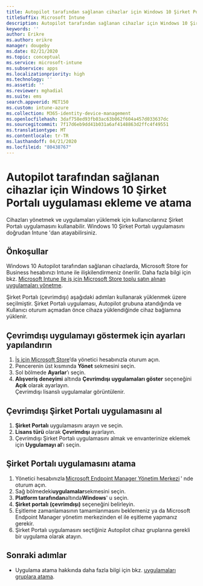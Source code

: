 ```yaml
---
title: Autopilot tarafından sağlanan cihazlar için Windows 10 Şirket Portalı uygulaması ekleme ve atama
titleSuffix: Microsoft Intune
description: Autopilot tarafından sağlanan cihazlar için Windows 10 Şirket Portalı uygulamasını ekleyin ve Intune 'a atayın.
keywords: ''
author: Erikre
ms.author: erikre
manager: dougeby
ms.date: 02/21/2020
ms.topic: conceptual
ms.service: microsoft-intune
ms.subservice: apps
ms.localizationpriority: high
ms.technology: ''
ms.assetid: ''
ms.reviewer: mghadial
ms.suite: ems
search.appverid: MET150
ms.custom: intune-azure
ms.collection: M365-identity-device-management
ms.openlocfilehash: 3daf758ed93fb03ac63b062f604a457d033637dc
ms.sourcegitcommit: 7f17d6eb9dd41b031a6af4148863d2ffc4f49551
ms.translationtype: MT
ms.contentlocale: tr-TR
ms.lasthandoff: 04/21/2020
ms.locfileid: "80438767"
---
```

# <a name="add-and-assign-the-windows-10-company-portal-app-for-autopilot-provisioned-devices"></a>Autopilot tarafından sağlanan cihazlar için Windows 10 Şirket Portalı uygulaması ekleme ve atama

Cihazları yönetmek ve uygulamaları yüklemek için kullanıcılarınız Şirket Portalı uygulamasını kullanabilir. Windows 10 Şirket Portalı uygulamasını doğrudan Intune 'dan atayabilirsiniz. 

## <a name="prerequisites"></a>Önkoşullar

Windows 10 Autopilot tarafından sağlanan cihazlarda, Microsoft Store for Business hesabınızı Intune ile ilişkilendirmeniz önerilir. Daha fazla bilgi için bkz. [Microsoft Intune Ile iş için Microsoft Store toplu satın alınan uygulamaları yönetme](windows-store-for-business.md).

Şirket Portalı (çevrimdışı) aşağıdaki adımları kullanarak yüklenmek üzere seçilmiştir. Şirket Portalı uygulaması, Autopilot grubuna atandığında ve Kullanıcı oturum açmadan önce cihaza yüklendiğinde cihaz bağlamına yüklenir. 

## <a name="configure-settings-to-show-offline-app"></a>Çevrimdışı uygulamayı göstermek için ayarları yapılandırın

1. [İş için Microsoft Store](https://www.microsoft.com/business-store)’da yönetici hesabınızla oturum açın.
2. Pencerenin üst kısmında **Yönet** sekmesini seçin.
3. Sol bölmede **Ayarlar**’ı seçin.
4. **Alışveriş deneyimi** altında **Çevrimdışı uygulamaları göster** seçeneğini **Açık** olarak ayarlayın.  
    Çevrimdışı lisanslı uygulamalar görüntülenir.

## <a name="get-the-offline-company-portal-app"></a>Çevrimdışı Şirket Portalı uygulamasını al

1. **Şirket Portalı** uygulamasını arayın ve seçin.
2. **Lisans türü** olarak **Çevrimdışı** ayarlayın.
3. Çevrimdışı Şirket Portalı uygulamasını almak ve envanterinize eklemek için **Uygulamayı al**’ı seçin.

## <a name="assign-the-company-portal-app"></a>Şirket Portalı uygulamasını atama

1. Yönetici hesabınızla [Microsoft Endpoint Manager Yönetim Merkezi](https://go.microsoft.com/fwlink/?linkid=2109431) ' nde oturum açın. 
2. Sağ bölmedeki**uygulamalar**sekmesini seçin.
3. **Platform tarafından**altında**Windows**' u seçin.
4. **Şirket portalı (çevrimdışı)** seçeneğini belirleyin.
5. Eşitleme zamanlamasının tamamlanmasını beklemeniz ya da Microsoft Endpoint Manager yönetim merkezinden el ile eşitleme yapmanız gerekir.
6. Şirket Portalı uygulamasını seçtiğiniz Autopilot cihaz gruplarına gerekli bir uygulama olarak atayın.

## <a name="next-steps"></a>Sonraki adımlar

- Uygulama atama hakkında daha fazla bilgi için bkz. [uygulamaları gruplara atama](apps-deploy.md).

